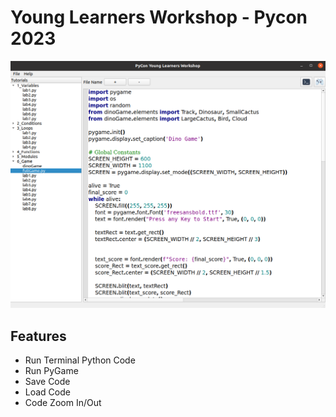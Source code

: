 # Young Learners Workshop - Pycon 2023

![UI for practising labs](img/main_ui.png)


## Features

- Run Terminal Python Code
- Run PyGame 
- Save Code
- Load Code
- Code Zoom In/Out